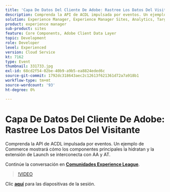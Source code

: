 ```yaml
---
title: 'Capa De Datos Del Cliente De Adobe: Rastree Los Datos Del Visitante'
description: Comprenda la API de ACDL impulsada por eventos. Un ejemplo de Commerce mostrará cómo los componentes principales la hidratan y la extensión de Launch se interconecta con AA y AT. Esta sesión se entregó como parte del evento de contenido de Adobe Developers Live.
solution: Experience Manager, Experience Manager Sites, Analytics, Target
product: experience manager
sub-product: sites
feature: Core Components, Adobe Client Data Layer
topic: Development
role: Developer
level: Experienced
version: Cloud Service
kt: 7162
type: Event
thumbnail: 331733.jpg
exl-id: 68cd2f54-02be-40b9-a9b5-ea8824eded6c
source-git-commit: 1792dc318643aec2c12613f621361d72a7a918b1
workflow-type: tm+mt
source-wordcount: '93'
ht-degree: 0%

---
```


# Capa De Datos Del Cliente De Adobe: Rastree Los Datos Del Visitante

Comprenda la API de ACDL impulsada por eventos. Un ejemplo de Commerce mostrará cómo los componentes principales la hidratan y la extensión de Launch se interconecta con AA y AT.

Continúe la conversación en **[Comunidades Experience League](https://adobe.ly/36Yd3v6)**.

>[!VIDEO](https://video.tv.adobe.com/v/331733/?quality=12&learn=on&hidetitle=true)

Clic **[aquí](/help/adobe-developers-live/assets/adobe-client-data-layer.pdf)** para las diapositivas de la sesión.
